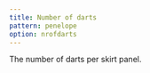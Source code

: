 ```yaml
---
title: Number of darts
pattern: penelope
option: nrofdarts
---
```


The number of darts per skirt panel.